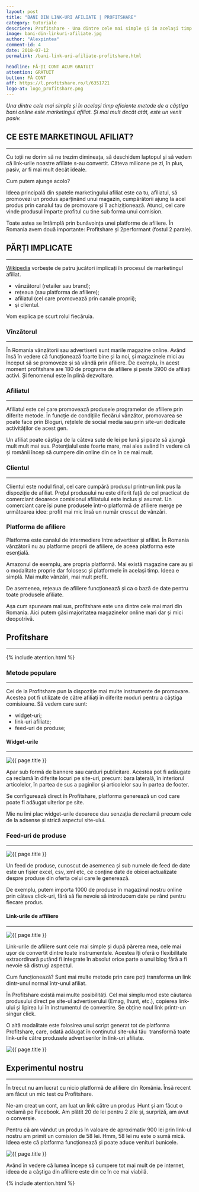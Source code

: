```yaml
---
layout: post
title: "BANI DIN LINK-URI AFILIATE | PROFITSHARE"
category: tutoriale
descriere: Profitshare - Una dintre cele mai simple și în același timp eficiente metode de a câștiga bani online este marketingul afiliat. Și mai mult decât atât, este un venit pasiv.
image: bani-din-linkuri-afiliate.jpg
author: "Alexpintea"
comment-id: 4
date: 2018-07-12
permalink: /bani-link-uri-afiliate-profitshare.html

headline: FĂ-ȚI CONT ACUM GRATUIT
attention: GRATUIT
button: FĂ CONT
aff: https://l.profitshare.ro/l/6351721
logo-at: logo_profitshare.png
---
```


_Una dintre cele mai simple și în același timp eficiente metode de a câștiga bani online este marketingul afiliat. Și mai mult decât atât, este un venit pasiv._

## CE ESTE MARKETINGUL AFILIAT?
---

Cu toții ne dorim să ne trezim dimineața, să deschidem laptopul și să vedem că link-urile noastre afiliate s-au convertit. Câteva milioane pe zi, în plus, pasiv, ar fi mai mult decât ideale.

Cum putem ajunge acolo?

Ideea principală din spatele marketingului afiliat este ca tu, afiliatul, să promovezi un produs aparținând unui magazin, cumpărătorii ajung la acel produs prin canalul tau de promovare și îl achiziționează. Atunci, cel care vinde produsul împarte profitul cu tine sub forma unui comision.

Toate astea se întâmplă prin bunăvoința unei platforme de afiliere. În Romania avem două importante: Profitshare și 2performant (fostul 2 parale).

## PĂRȚI IMPLICATE
---

<a href="https://en.wikipedia.org/wiki/Affiliate_marketing#Structure">Wikipedia</a> vorbește de patru jucători implicați în procesul de marketingul afiliat.

<ul>
 	<li>vânzătorul (retailer sau brand);</li>
 	<li>rețeaua (sau platforma de afiliere);</li>
 	<li>afiliatul (cel care promovează prin canale proprii);</li>
 	<li>și clientul.</li>
</ul>

Vom explica pe scurt rolul fiecăruia.

### Vînzătorul
---

În Romania vânzătorii sau advertiserii sunt marile magazine online. Având însă în vedere că funcționează foarte bine și la noi, și magazinele mici au început să se promoveze și să vândă prin afiliere. De exemplu, în acest moment profitshare are 180 de programe de afiliere și peste 3900 de afiliați activi. Și fenomenul este în plină dezvoltare.

### Afiliatul
---

Afiliatul este cel care promovează produsele programelor de afiliere prin diferite metode. În funcție de condițiile fiecărui vânzător, promovarea se poate face prin Bloguri, rețelele de social media sau prin site-uri dedicate activităților de acest gen.

Un afiliat poate câștiga de la câteva sute de lei pe lună și poate să ajungă mult mult mai sus. Potențialul este foarte mare, mai ales având în vedere că și românii încep să cumpere din online din ce în ce mai mult.

### Clientul
---

Clientul este nodul final, cel care cumpără produsul printr-un link pus la dispoziție de afiliat. Prețul produsului nu este diferit față de cel practicat de comerciant deoarece comisionul afiliatului este inclus și asumat. Un comerciant care își pune produsele într-o platformă de afiliere merge pe următoarea idee: profit mai mic însă un număr crescut de vânzări.

### Platforma de afiliere

Platforma este canalul de intermediere între advertiser și afiliat. În Romania vânzătorii nu au platforme proprii de afiliere, de aceea platforma este esențială.

Amazonul de exemplu, are propria platformă. Mai există magazine care au și o modalitate proprie dar folosesc și platformele în același timp. Ideea e simplă. Mai multe vânzări, mai mult profit.

De asemenea, rețeaua de afiliere funcționează și ca o bază de date pentru toate produsele afiliate.

Așa cum spuneam mai sus, profitshare este una dintre cele mai mari din Romania. Aici putem găsi majoritatea magazinelor online mari dar și mici deopotrivă.

## Profitshare
---

{% include atention.html %}

### Metode populare
---

Cei de la Profitshare pun la dispoziție mai multe instrumente de promovare. Acestea pot fi utilizate de către afiliați în diferite moduri pentru a câștiga comisioane. Să vedem care sunt:
<ul>
 	<li>widget-uri;</li>
 	<li>link-uri afiliate;</li>
 	<li>feed-uri de produse;</li>
</ul>

#### Widget-urile
---

<img src="{{ site.url }}/assets/images/profitshare-post/widget.jpg" alt="{{ page.title }}"/>

Apar sub formă de bannere sau carduri publicitare. Acestea pot fi adăugate ca reclamă în diferite locuri pe site-uri, precum: bara laterală, în interiorul articolelor, în partea de sus a paginilor și articolelor sau în partea de footer.

Se configurează direct în Profitshare, platforma generează un cod care poate fi adăugat ulterior pe site.

Mie nu îmi plac widget-urile deoarece dau senzația de reclamă precum cele de la adsense și strică aspectul site-ului.

### Feed-uri de produse
---

<img src="{{ site.url }}/assets/images/profitshare-post/feed.jpg" alt="{{ page.title }}"/>

Un feed de produse, cunoscut de asemenea și sub numele de feed de date este un fișier excel, csv, xml etc, ce conține date de obicei actualizate despre produse din oferta celui care le generează.

De exemplu, putem importa 1000 de produse în magazinul nostru online prin câteva click-uri, fără să fie nevoie să introducem date pe rând pentru fiecare produs.

#### Link-urile de affiliere
---

<img src="{{ site.url }}/assets/images/profitshare-post/link.jpg" alt="{{ page.title }}"/>

Link-urile de afiliere sunt cele mai simple și după părerea mea, cele mai ușor de convertit dintre toate instrumentele. Acestea îți oferă o flexibilitate extraordinară putând fi integrate în absolut orice parte a unui blog fără a fi nevoie să distrugi aspectul.

Cum funcționează? Sunt mai multe metode prin care poți transforma un link dintr-unul normal într-unul afiliat.

În Profitshare există mai multe posibilități. Cel mai simplu mod este căutarea produsului direct pe site-ul advertiserului (Emag, Ihunt, etc.), copierea link-ului și lipirea lui în instrumentul de convertire. Se obține noul link printr-un singur click.

O altă modalitate este folosirea unui script generat tot de platforma Profitshare, care, odată adăugat în conținutul site-ului tău  transformă toate link-urile către produsele advertiserilor în link-uri afiliate.

<img src="{{ site.url }}/assets/images/profitshare-post/script.jpg" alt="{{ page.title }}"/>

## Experimentul nostru
---

În trecut nu am lucrat cu nicio platformă de afiliere din România. Însă recent am făcut un mic test cu Profitshare.

Ne-am creat un cont, am luat un link către un produs iHunt și am făcut o reclamă pe Facebook. Am plătit 20 de lei pentru 2 zile și, surpriză, am avut o conversie.

Pentru că am vândut un produs în valoare de aproximativ 900 lei prin link-ul nostru am primit un comision de 58 lei. Hmm, 58 lei nu este o sumă mică. Ideea este că platforma funcționează și poate aduce venituri bunicele.

<img src="{{ site.url }}/assets/images/profitshare-post/experiment.jpg" alt="{{ page.title }}"/>

Având în vedere că lumea începe să cumpere tot mai mult de pe internet, ideea de a câștiga din afiliere este din ce în ce mai viabilă.

{% include atention.html %}

